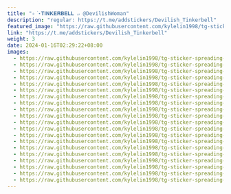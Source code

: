 ```yaml
---
title: "✧ ֙⋆𝐓𝐈𝐍𝐊𝐄𝐑𝐁𝐄𝐋𝐋 ៸៸ @DevilishWoman"
description: "regular: https://t.me/addstickers/Devilish_Tinkerbell"
featured_image: "https://raw.githubusercontent.com/kylelin1998/tg-sticker-spreading-worldwide-images/main/img/1517e56d-fdbd-4b79-84ee-8cc07f48fb24.jpg"
link: "https://t.me/addstickers/Devilish_Tinkerbell"
weight: 3
date: 2024-01-16T02:29:22+08:00
images:
  - https://raw.githubusercontent.com/kylelin1998/tg-sticker-spreading-worldwide-images/main/img/1517e56d-fdbd-4b79-84ee-8cc07f48fb24.jpg
  - https://raw.githubusercontent.com/kylelin1998/tg-sticker-spreading-worldwide-images/main/img/ebf46763-75c9-436e-97f4-8e07e415bcfc.jpg
  - https://raw.githubusercontent.com/kylelin1998/tg-sticker-spreading-worldwide-images/main/img/a533305e-bc48-42a7-9e13-b0ebe21af28b.jpg
  - https://raw.githubusercontent.com/kylelin1998/tg-sticker-spreading-worldwide-images/main/img/da9d650c-be13-49ab-9ea7-a14c5ef2dffe.jpg
  - https://raw.githubusercontent.com/kylelin1998/tg-sticker-spreading-worldwide-images/main/img/5fc796d8-cba3-4826-bf64-b7fa121a0805.jpg
  - https://raw.githubusercontent.com/kylelin1998/tg-sticker-spreading-worldwide-images/main/img/d933c971-1167-432c-a8c0-ac5745007679.jpg
  - https://raw.githubusercontent.com/kylelin1998/tg-sticker-spreading-worldwide-images/main/img/f9d95286-4923-41c1-81ec-623e9ff23b69.jpg
  - https://raw.githubusercontent.com/kylelin1998/tg-sticker-spreading-worldwide-images/main/img/92b21b12-a207-40ed-8144-453fd8db7102.jpg
  - https://raw.githubusercontent.com/kylelin1998/tg-sticker-spreading-worldwide-images/main/img/768d6b4e-1a3a-4086-8ae9-196288c74172.jpg
  - https://raw.githubusercontent.com/kylelin1998/tg-sticker-spreading-worldwide-images/main/img/9e7824e3-b3be-447e-b533-94455c60efb1.jpg
  - https://raw.githubusercontent.com/kylelin1998/tg-sticker-spreading-worldwide-images/main/img/775165f9-2edc-4b26-8166-e355f444f39d.jpg
  - https://raw.githubusercontent.com/kylelin1998/tg-sticker-spreading-worldwide-images/main/img/cff5b8a3-e694-4e9b-b0f4-de6ff1527788.jpg
  - https://raw.githubusercontent.com/kylelin1998/tg-sticker-spreading-worldwide-images/main/img/3db5e3fb-7bd7-4294-95f8-51ad3bf02d8e.jpg
  - https://raw.githubusercontent.com/kylelin1998/tg-sticker-spreading-worldwide-images/main/img/4b06a8c7-80be-4ec7-9a0b-d754d84722ef.jpg
  - https://raw.githubusercontent.com/kylelin1998/tg-sticker-spreading-worldwide-images/main/img/7564b46f-8952-4fc4-b4ab-e7bfbc51a704.jpg
  - https://raw.githubusercontent.com/kylelin1998/tg-sticker-spreading-worldwide-images/main/img/adfa43f1-b466-45df-8122-0fb000a8938c.jpg
  - https://raw.githubusercontent.com/kylelin1998/tg-sticker-spreading-worldwide-images/main/img/23fd049e-8b09-46bd-af70-69984b747911.jpg
  - https://raw.githubusercontent.com/kylelin1998/tg-sticker-spreading-worldwide-images/main/img/ce45c7aa-3d0f-4e85-a59a-d58abf97c444.jpg
  - https://raw.githubusercontent.com/kylelin1998/tg-sticker-spreading-worldwide-images/main/img/30ecd49a-16fd-45cd-a63a-3e6bb03a6db4.jpg
  - https://raw.githubusercontent.com/kylelin1998/tg-sticker-spreading-worldwide-images/main/img/08af0326-3148-4512-b12d-003df1e59012.jpg
---
```

